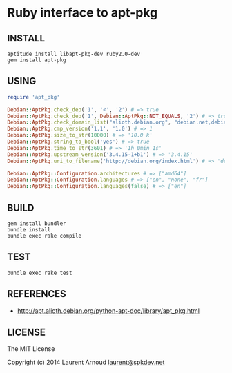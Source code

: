 # Ruby interface to apt-pkg

## INSTALL

~~~ console
aptitude install libapt-pkg-dev ruby2.0-dev
gem install apt-pkg
~~~

## USING

~~~ ruby
require 'apt_pkg'

Debian::AptPkg.check_dep('1', '<', '2') # => true
Debian::AptPkg.check_dep('1', Debian::AptPkg::NOT_EQUALS, '2') # => true
Debian::AptPkg.check_domain_list("alioth.debian.org", "debian.net,debian.org") # => true
Debian::AptPkg.cmp_version('1.1', '1.0') # => 1
Debian::AptPkg.size_to_str(10000) # => '10.0 k'
Debian::AptPkg.string_to_bool('yes') # => true
Debian::AptPkg.time_to_str(3601) # => '1h 0min 1s'
Debian::AptPkg.upstream_version('3.4.15-1+b1') # => '3.4.15'
Debian::AptPkg.uri_to_filename('http://debian.org/index.html') # => 'debian.org_index.html'

Debian::AptPkg::Configuration.architectures # => ["amd64"]
Debian::AptPkg::Configuration.languages # => ["en", "none", "fr"]
Debian::AptPkg::Configuration.languages(false) # => ["en"]
~~~

## BUILD

~~~ console
gem install bundler
bundle install
bundle exec rake compile
~~~

## TEST

~~~ console
bundle exec rake test
~~~

## REFERENCES

* http://apt.alioth.debian.org/python-apt-doc/library/apt_pkg.html

## LICENSE

The MIT License

Copyright (c) 2014 Laurent Arnoud <laurent@spkdev.net>
